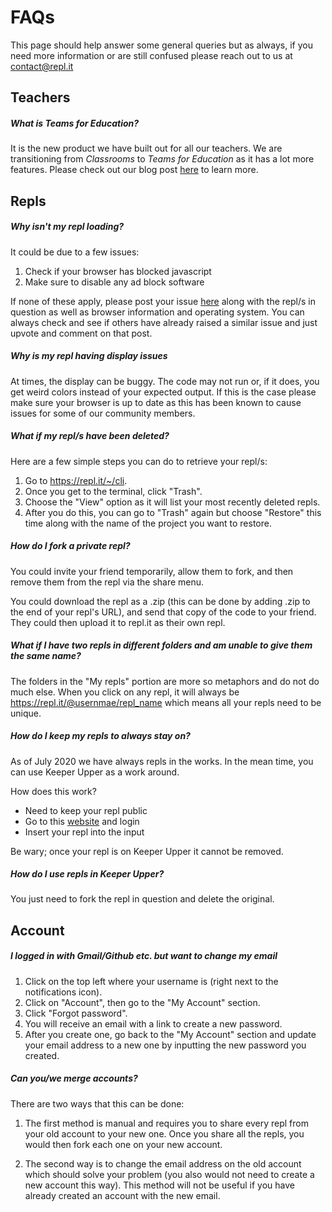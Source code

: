 # **FAQs**

 This page should help answer some general queries but as always, if you need more information or are still confused please reach out to us at contact@repl.it 

## **Teachers**

##### **What is Teams for Education?** 

  It is the new product we have built out for all our teachers. We are transitioning from _Classrooms_ to _Teams for Education_ as it has a lot more features. Please check out our blog post [here](https://blog.repl.it/teams-for-education) to learn more.




## **Repls**

##### **Why isn't my repl loading?**

  It could be due to a few issues:

  1. Check if your browser has blocked javascript
  2. Make sure to disable any ad block software

  If none of these apply, please post your issue [here](https://repl.it/bugs/) along with the repl/s in question as well as browser information and operating system. You can always check and see if others have already raised a similar issue and just upvote and comment on that post.

##### **Why is my repl having display issues** 

  At times, the display can be buggy. The code may not run or, if it does, you get weird colors instead of your expected output. If this is the case please make sure your browser is up to date as this has been known to cause issues for some of our community members.

  
##### **What if my repl/s have been deleted?** 

  Here are a few simple steps you can do to retrieve your repl/s:

  1. Go to https://repl.it/~/cli.
  2. Once you get to the terminal, click "Trash".
  3. Choose the "View" option as it will list your most recently deleted repls.
  4. After you do this, you can go to "Trash" again but choose "Restore" this time along with the name of the project you want to restore.

##### **How do I fork a private repl?**

  You could invite your friend temporarily, allow them to fork, and then remove them from the repl via the share menu.

  You could download the repl as a .zip (this can be done by adding .zip to the end of your repl's URL), and send that copy of the code to your friend. They could then upload it to repl.it as their own repl.

##### **What if I have two repls in different folders and am unable to give them the same name?**

  The folders in the "My repls" portion are more so metaphors and do not do much else. When you click on any repl, it will always be https://repl.it/@usernmae/repl_name which means all your repls need to be unique.

##### **How do I keep my repls to always stay on?**

As of July 2020 we have always repls in the works. In the mean time, you can use Keeper Upper as a work around. 

How does this work?
 - Need to keep your repl public
 - Go to this [website](https://keeper-upper.turbio.repl.co/) and login
 - Insert your repl into the input

Be wary; once your repl is on Keeper Upper it cannot be removed.

##### **How do I use repls in Keeper Upper?** 
 
 You just need to fork the repl in question and delete the original.

## **Account**

##### **I logged in with Gmail/Github etc. but want to change my email**

  1. Click on the top left where your username is (right next to the notifications icon). 
  2. Click on "Account", then go to the "My Account" section. 
  3. Click "Forgot password".
  4. You will receive an email with a link to create a new password. 
  5. After you create one, go back to the "My Account" section and update your email address to a new one by inputting the new password you created.

##### **Can you/we merge accounts?**

There are two ways that this can be done:

  1. The first method is manual and requires you to share every repl from your old account to your new one. Once you share all the repls, you would then fork each one on your new account. 

  2. The second way is to change the email address on the old account which should solve your problem (you also would not need to create a new account this way). This method will not be useful if you have already created an account with the new email.
